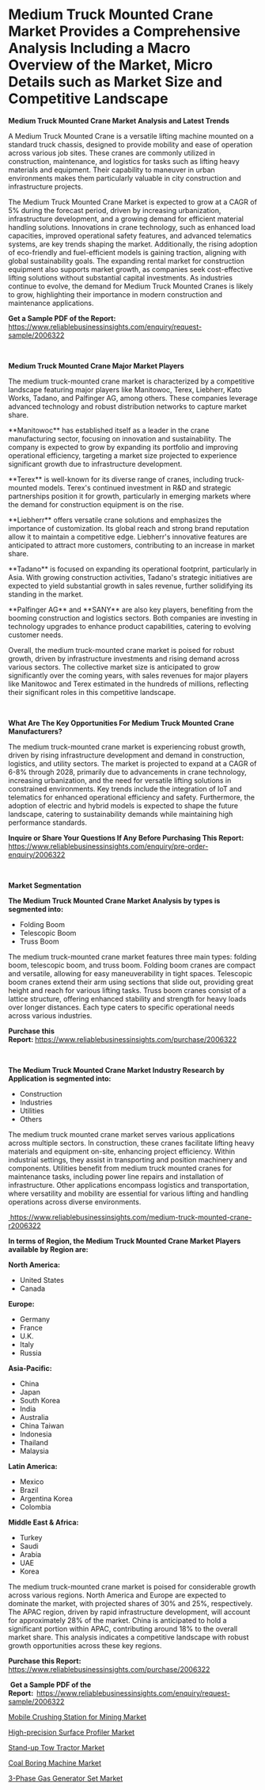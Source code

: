 <p><h1>Medium Truck Mounted Crane Market Provides a Comprehensive Analysis Including a Macro Overview of the Market, Micro Details such as Market Size and Competitive Landscape</h1></p><p><strong>Medium Truck Mounted Crane Market Analysis and Latest Trends</strong></p>
<p><p>A Medium Truck Mounted Crane is a versatile lifting machine mounted on a standard truck chassis, designed to provide mobility and ease of operation across various job sites. These cranes are commonly utilized in construction, maintenance, and logistics for tasks such as lifting heavy materials and equipment. Their capability to maneuver in urban environments makes them particularly valuable in city construction and infrastructure projects.</p><p>The Medium Truck Mounted Crane Market is expected to grow at a CAGR of 5% during the forecast period, driven by increasing urbanization, infrastructure development, and a growing demand for efficient material handling solutions. Innovations in crane technology, such as enhanced load capacities, improved operational safety features, and advanced telematics systems, are key trends shaping the market. Additionally, the rising adoption of eco-friendly and fuel-efficient models is gaining traction, aligning with global sustainability goals. The expanding rental market for construction equipment also supports market growth, as companies seek cost-effective lifting solutions without substantial capital investments. As industries continue to evolve, the demand for Medium Truck Mounted Cranes is likely to grow, highlighting their importance in modern construction and maintenance applications.</p></p>
<p><strong>Get a Sample PDF of the Report:&nbsp;</strong> <a href="https://www.reliablebusinessinsights.com/enquiry/request-sample/2006322?utm_campaign=1117&utm_medium=2&utm_source=Github&utm_content=ia&utm_term=02032025&utm_id=medium-truck-mounted-crane">https://www.reliablebusinessinsights.com/enquiry/request-sample/2006322</a></p>
<p>&nbsp;</p>
<p><strong>Medium Truck Mounted Crane Major Market Players</strong></p>
<p><p>The medium truck-mounted crane market is characterized by a competitive landscape featuring major players like Manitowoc, Terex, Liebherr, Kato Works, Tadano, and Palfinger AG, among others. These companies leverage advanced technology and robust distribution networks to capture market share.</p><p>**Manitowoc** has established itself as a leader in the crane manufacturing sector, focusing on innovation and sustainability. The company is expected to grow by expanding its portfolio and improving operational efficiency, targeting a market size projected to experience significant growth due to infrastructure development.</p><p>**Terex** is well-known for its diverse range of cranes, including truck-mounted models. Terex's continued investment in R&D and strategic partnerships position it for growth, particularly in emerging markets where the demand for construction equipment is on the rise.</p><p>**Liebherr** offers versatile crane solutions and emphasizes the importance of customization. Its global reach and strong brand reputation allow it to maintain a competitive edge. Liebherr's innovative features are anticipated to attract more customers, contributing to an increase in market share.</p><p>**Tadano** is focused on expanding its operational footprint, particularly in Asia. With growing construction activities, Tadano's strategic initiatives are expected to yield substantial growth in sales revenue, further solidifying its standing in the market.</p><p>**Palfinger AG** and **SANY** are also key players, benefiting from the booming construction and logistics sectors. Both companies are investing in technology upgrades to enhance product capabilities, catering to evolving customer needs.</p><p>Overall, the medium truck-mounted crane market is poised for robust growth, driven by infrastructure investments and rising demand across various sectors. The collective market size is anticipated to grow significantly over the coming years, with sales revenues for major players like Manitowoc and Terex estimated in the hundreds of millions, reflecting their significant roles in this competitive landscape.</p></p>
<p>&nbsp;</p>
<p><strong>What Are The Key Opportunities For Medium Truck Mounted Crane Manufacturers?</strong></p>
<p><p>The medium truck-mounted crane market is experiencing robust growth, driven by rising infrastructure development and demand in construction, logistics, and utility sectors. The market is projected to expand at a CAGR of 6-8% through 2028, primarily due to advancements in crane technology, increasing urbanization, and the need for versatile lifting solutions in constrained environments. Key trends include the integration of IoT and telematics for enhanced operational efficiency and safety. Furthermore, the adoption of electric and hybrid models is expected to shape the future landscape, catering to sustainability demands while maintaining high performance standards.</p></p>
<p><strong>Inquire or Share Your Questions If Any Before Purchasing This Report:</strong> <a href="https://www.reliablebusinessinsights.com/enquiry/pre-order-enquiry/2006322?utm_campaign=1117&utm_medium=2&utm_source=Github&utm_content=ia&utm_term=02032025&utm_id=medium-truck-mounted-crane">https://www.reliablebusinessinsights.com/enquiry/pre-order-enquiry/2006322</a></p>
<p>&nbsp;</p>
<p><strong>Market Segmentation</strong></p>
<p><strong>The Medium Truck Mounted Crane Market Analysis by types is segmented into:</strong></p>
<p><ul><li>Folding Boom</li><li>Telescopic Boom</li><li>Truss Boom</li></ul></p>
<p><p>The medium truck-mounted crane market features three main types: folding boom, telescopic boom, and truss boom. Folding boom cranes are compact and versatile, allowing for easy maneuverability in tight spaces. Telescopic boom cranes extend their arm using sections that slide out, providing great height and reach for various lifting tasks. Truss boom cranes consist of a lattice structure, offering enhanced stability and strength for heavy loads over longer distances. Each type caters to specific operational needs across various industries.</p></p>
<p><strong>Purchase this Report:&nbsp;</strong><a href="https://www.reliablebusinessinsights.com/purchase/2006322?utm_campaign=1117&utm_medium=2&utm_source=Github&utm_content=ia&utm_term=02032025&utm_id=medium-truck-mounted-crane">https://www.reliablebusinessinsights.com/purchase/2006322</a></p>
<p>&nbsp;</p>
<p><strong>The Medium Truck Mounted Crane Market Industry Research by Application is segmented into:</strong></p>
<p><ul><li>Construction</li><li>Industries</li><li>Utilities</li><li>Others</li></ul></p>
<p><p>The medium truck mounted crane market serves various applications across multiple sectors. In construction, these cranes facilitate lifting heavy materials and equipment on-site, enhancing project efficiency. Within industrial settings, they assist in transporting and position machinery and components. Utilities benefit from medium truck mounted cranes for maintenance tasks, including power line repairs and installation of infrastructure. Other applications encompass logistics and transportation, where versatility and mobility are essential for various lifting and handling operations across diverse environments.</p></p>
<p><a href="https://www.reliablebusinessinsights.com/medium-truck-mounted-crane-r2006322?utm_campaign=1117&utm_medium=2&utm_source=Github&utm_content=ia&utm_term=02032025&utm_id=medium-truck-mounted-crane">&nbsp;https://www.reliablebusinessinsights.com/medium-truck-mounted-crane-r2006322</a></p>
<p><strong>In terms of Region, the Medium Truck Mounted Crane Market Players available by Region are:</strong></p>
<p>
    <p> <strong> North America: </strong>
        <ul>
            <li>United States</li>
            <li>Canada</li>
        </ul>
        </p> 
    <p> <strong> Europe: </strong>
        <ul>
            <li>Germany</li>
            <li>France</li>
            <li>U.K.</li>
            <li>Italy</li>
            <li>Russia</li>
        </ul>
        </p> 
    <p> <strong> Asia-Pacific: </strong>
        <ul>
            <li>China</li>
            <li>Japan</li>
            <li>South Korea</li>
            <li>India</li>
            <li>Australia</li>
            <li>China Taiwan</li>
            <li>Indonesia</li>
            <li>Thailand</li>
            <li>Malaysia</li>
        </ul>
        </p> 
    <p> <strong> Latin America: </strong>
        <ul>
            <li>Mexico</li>
            <li>Brazil</li>
            <li>Argentina Korea</li>
            <li>Colombia</li>
        </ul>
        </p> 
    <p> <strong> Middle East & Africa: </strong>
        <ul>
            <li>Turkey</li>
            <li>Saudi</li>
            <li>Arabia</li>
            <li>UAE</li>
            <li>Korea</li>
        </ul>
    </p>
    </p>
<p><p>The medium truck-mounted crane market is poised for considerable growth across various regions. North America and Europe are expected to dominate the market, with projected shares of 30% and 25%, respectively. The APAC region, driven by rapid infrastructure development, will account for approximately 28% of the market. China is anticipated to hold a significant portion within APAC, contributing around 18% to the overall market share. This analysis indicates a competitive landscape with robust growth opportunities across these key regions.</p></p>
<p><strong>Purchase this Report: </strong><a href="https://www.reliablebusinessinsights.com/purchase/2006322?utm_campaign=1117&utm_medium=2&utm_source=Github&utm_content=ia&utm_term=02032025&utm_id=medium-truck-mounted-crane">https://www.reliablebusinessinsights.com/purchase/2006322</a></p>
<p>&nbsp;<strong>Get a Sample PDF of the Report:&nbsp;&nbsp;</strong><a href="https://www.reliablebusinessinsights.com/enquiry/request-sample/2006322?utm_campaign=1117&utm_medium=2&utm_source=Github&utm_content=ia&utm_term=02032025&utm_id=medium-truck-mounted-crane">https://www.reliablebusinessinsights.com/enquiry/request-sample/2006322</a></p>
<p><strong></strong></p>
<p><p><a href="https://github.com/abexjeliti/Market-Research-Report-List-1/blob/main/mobile-crushing-station-for-mining-market.md?utm_campaign=1117&utm_medium=2&utm_source=Github&utm_content=ia&utm_term=02032025&utm_id=medium-truck-mounted-crane">Mobile Crushing Station for Mining Market</a></p><p><a href="https://github.com/dibesnayee/Market-Research-Report-List-1/blob/main/high-precision-surface-profiler-market.md?utm_campaign=1117&utm_medium=2&utm_source=Github&utm_content=ia&utm_term=02032025&utm_id=medium-truck-mounted-crane">High-precision Surface Profiler Market</a></p><p><a href="https://github.com/hervedeidadw/Market-Research-Report-List-1/blob/main/stand-up-tow-tractor-market.md?utm_campaign=1117&utm_medium=2&utm_source=Github&utm_content=ia&utm_term=02032025&utm_id=medium-truck-mounted-crane">Stand-up Tow Tractor Market</a></p><p><a href="https://github.com/duzcupetriv/Market-Research-Report-List-1/blob/main/coal-boring-machine-market.md?utm_campaign=1117&utm_medium=2&utm_source=Github&utm_content=ia&utm_term=02032025&utm_id=medium-truck-mounted-crane">Coal Boring Machine Market</a></p><p><a href="https://github.com/rreynagjysma65/Market-Research-Report-List-1/blob/main/3-phase-gas-generator-set-market.md?utm_campaign=1117&utm_medium=2&utm_source=Github&utm_content=ia&utm_term=02032025&utm_id=medium-truck-mounted-crane">3-Phase Gas Generator Set Market</a></p></p>